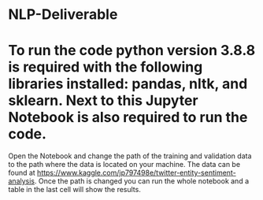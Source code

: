 # NLP-Deliverable

To run the code python version 3.8.8 is required with the following libraries installed:
pandas, nltk, and sklearn.
Next to this Jupyter Notebook is also required to run the code.
===
Open the Notebook and change the path of the training and validation data to the path where the data is located on your machine.
The data can be found at https://www.kaggle.com/jp797498e/twitter-entity-sentiment-analysis.
Once the path is changed you can run the whole notebook and a table in the last cell will show the results.
